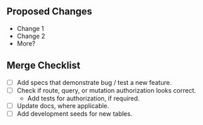 ## Proposed Changes

- Change 1
- Change 2
- More?

## Merge Checklist

- [ ] Add specs that demonstrate bug / test a new feature.
- [ ] Check if route, query, or mutation authorization looks correct.
  - Add tests for authorization, if required.
- [ ] Update docs, where applicable.
- [ ] Add development seeds for new tables.
